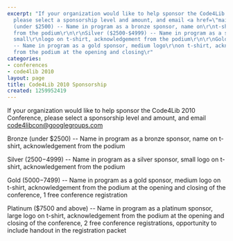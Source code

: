 ```yaml
---
excerpt: "If your organization would like to help sponsor the Code4Lib 2010 Conference,
  please select a sponsorship level and amount, and email <a href=\"mailto:code4libcon@googlegroups.com\">code4libcon@googlegroups.com</a>\r\n\r\nBronze
  (under $2500) -- Name in program as a bronze sponsor, name on\r\nt-shirt, acknowledgement
  from the podium\r\n\r\nSilver ($2500-$4999) -- Name in program as a silver sponsor,
  small\r\nlogo on t-shirt, acknowledgement from the podium\r\n\r\nGold ($5000-$7499)
  -- Name in program as a gold sponsor, medium logo\r\non t-shirt, acknowledgement
  from the podium at the opening and closing\r"
categories:
- conferences
- code4lib 2010
layout: page
title: Code4Lib 2010 Sponsorship
created: 1259952419
---
```

If your organization would like to help sponsor the Code4Lib 2010 Conference, please select a sponsorship level and amount, and email <a href="mailto:code4libcon@googlegroups.com">code4libcon@googlegroups.com</a>

Bronze (under $2500) -- Name in program as a bronze sponsor, name on
t-shirt, acknowledgement from the podium

Silver ($2500-$4999) -- Name in program as a silver sponsor, small
logo on t-shirt, acknowledgement from the podium

Gold ($5000-$7499) -- Name in program as a gold sponsor, medium logo
on t-shirt, acknowledgement from the podium at the opening and closing
of the conference, 1 free conference registration

Platinum ($7500 and above) -- Name in program as a platinum sponsor,
large logo on t-shirt, acknowledgement from the podium at the opening
and closing of the conference, 2 free conference registrations,
opportunity to include handout in the registration packet
